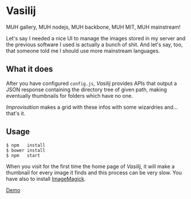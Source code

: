 Vasilij
=======
MUH gallery, MUH nodejs, MUH backbone, MUH MIT, MUH mainstream!

Let's say I needed a nice UI to manage the images stored in my server and the previous software I used is actually a bunch of shit.
And let's say, too, that someone told me I should use more mainstream languages.

What it does
------------
After you have configured `config.js`, *Vasilij* provides APIs that output a JSON response containing the directory tree of given path, making eventually thumbnails for folders which have no one.

*Improvisation* makes a grid with these infos with some wizardries and... that's it.

Usage
-----
```
$ npm   install
$ bower install
$ npm   start
```

When you visit for the first time the home page of *Vasilij*, it will make a thumbnail for every image it finds and this process can be very slow. You have also to install [ImageMagick](http://www.imagemagick.org).

[Demo](http://vasilij.giovannicapuano.net)
